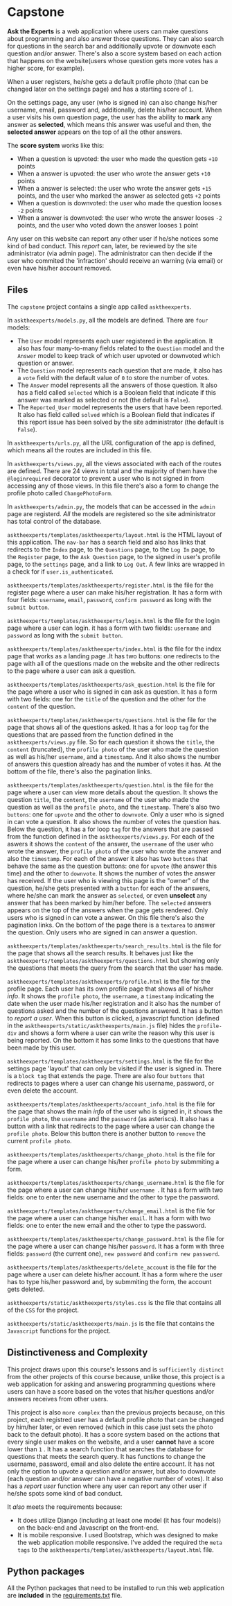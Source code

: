 # Capstone

**Ask the Experts** is a web application where users can make questions about programming and also answer those questions. They can also search for questions in the search bar and additionally upvote or downvote each question and/or answer. There's also a score system based on each action that happens on the website(users whose question gets more votes has a higher score, for example). 

When a user registers, he/she gets a default profile photo (that can be changed later on the settings page) and has a starting score of `1`.

On the settings page, any user (who is signed in) can also change his/her username, email, password and, additionally, delete his/her account. When a user visits his own question page, the user has the ability to **mark** any answer as **selected**, which means this answer was useful and then, the **selected answer** appears on the top of all the other answers.

The **score system** works like this:
- When a question is upvoted: the user who made the question gets `+10` points
- When a answer is upvoted: the user who wrote the answer gets `+10` points
- When a answer is selected: the user who wrote the answer gets `+15` points, and the user who marked the answer as selected gets `+2` points
- When a question is downvoted: the user who made the question looses `-2` points
- When a answer is downvoted: the user who wrote the answer looses `-2` points, and the user who voted down the answer looses `1` point

Any user on this website can report any other user if he/she notices some kind of bad conduct. This *report* can, later, be reviewed by the site administrator (via admin page). The administrator can then decide if the user who commited the 'infraction' should receive an warning (via email) or even have his/her account removed.

## Files

The `capstone` project contains a single app called `asktheexperts`.

In `asktheexperts/models.py`, all the models are defined. There are `four` models: 

- The `User` model represents each user registered in the application. It also has four many-to-many fields related to the `Question` model and the `Answer` model to keep track of which user upvoted or downvoted which question or answer.
- The `Question` model represents each question that are made, it also has a `vote` field with the default value of `0` to store the number of votes.
- The `Answer` model represents all the answers of those question. It also has a field called `selected` which is a Boolean field that indicate if this answer was marked as selected or not (the default is `False`).
- The `Reported_User` model represents the users that have been reported. It also has field called `solved` which is a Boolean field that indicates if this report issue has been solved by the site administrator (the default is `False`).

In `asktheexperts/urls.py`, all the URL configuration of the app is defined, which means all the routes are included in this file.

In `asktheexperts/views.py`, all the views associated with each of the routes are defined. There are 24 views in total and the majority of them have the `@loginrequired` decorator to prevent a user who is not signed in from accessing any of those views. In this file there's also a form to change the profile photo called `ChangePhotoForm`.

In `asktheexperts/admin.py`, the models that can be accessed in the `admin` page are registerd. *All* the models are registered so the site administrator has total control of the database.

`asktheexperts/templates/asktheexperts/layout.html` is the HTML layout of this application. The `nav-bar` has a search field and also has links that redirects to the `Index` page, to the `Questions` page, to the `Log In` page, to the `Register` page, to the `Ask Question` page, to the signed in user's profile page, to the `settings` page, and a link to `Log Out`. A few links are wrapped in a check for if `user.is_authenticated`.

`asktheexperts/templates/asktheexperts/register.html` is the file for the register page where a user can make his/her registration. It has a form with four fields: `username`, `email`, `password`, `confirm password` as long with the `submit button`.

`asktheexperts/templates/asktheexperts/login.html` is the file for the login page where a user can login. it has a form with two fields: `username` and `password` as long with the `submit button`.

`asktheexperts/templates/asktheexperts/index.html` is the file for the index page that works as a landing page .It has two buttons: one redirects to the page with all of the questions made on the website and the other redirects to the page where a user can ask a question.

`asktheexperts/templates/asktheexperts/ask_question.html` is the file for the page where a user who is signed in can ask as question. It has a form with two fields: one for the `title` of the question and the other for the `content` of the question.

`asktheexperts/templates/asktheexperts/questions.html` is the file for the page that shows all of the questions asked. It has a for loop `tag` for the questions that are passed from the function defined in the `asktheexperts/views.py` file. So for each question it shows the `title`, the `content` (truncated), the `profile photo` of the user who made the question as well as his/her `username`, and a `timestamp`. And it also shows the number of answers this question already has and the number of votes it has. At the bottom of the file, there's also the pagination links.

`asktheexperts/templates/asktheexperts/question.html` is the file for the page where a user can view more details about the question. It shows the question `title`, the `content`, the `username` of the user who made the question as well as the `profile photo`, and the `timestamp`. There's also two `buttons`: one for `upvote` and the other to `downvote`. Only a user who is signed in can vote a question. It also shows the number of votes the question has. Below the question, it has a for loop `tag` for the answers that are passed from the function defined in the `asktheexperts/views.py`. For each of the aswers it shows the `content` of the answer, the `username` of the user who wrote the answer, the `profile photo` of the user who wrote the answer and also the `timestamp`. For each of the answer it also has two `buttons` that behave the same as the question buttons: one for `upvote` (the answer this time) and the other to `downvote`. It shows the number of votes the answer has received. If the user who is viewing this page is the "owner" of the question, he/she gets presented with a `button` for each of the answers, where he/she can mark the answer as `selected`, or even **unselect** any answer that has been marked by him/her before. The `selected` answers appears on the top of the answers when the page gets rendered. Only users who is signed in can vote a answer. On this file there's also the pagination links. On the bottom of the page there is a `textarea` to answer the question. Only users who are signed in can answer a question.

`asktheexperts/templates/asktheexperts/search_results.html` is the file for the page that shows all the search results. It behaves just like the `asktheexperts/templates/asktheexperts/questions.html` but showing only the questions that meets the query from the search that the user has made.

`asktheexperts/templates/asktheexperts/profile.html` is the file for the profile page. Each user has its own profile page that shows all of his/her *info*. It shows the `profile photo`, the `username`, a `timestamp` indicating the date when the user made his/her registration and it also has the number of questions asked and the number of the questions answered. It has a button to *report a user*. When this button is clicked, a javascript function (defined in the `asktheexperts/static/asktheexperts/main.js` file) hides the `profile-div` and shows a form where a user can write the reason why this user is being reported. On the bottom it has some links to the questions that have been made by this user.

`asktheexperts/templates/asktheexperts/settings.html` is the file for the settings page 'layout' that can only be visited if the user is signed in. There is a `block tag` that extends the page. There are also four `buttons` that redirects to pages where a user can change his username, password, or even delete the account.

`asktheexperts/templates/asktheexperts/account_info.html` is the file for the page that shows the main *info* of the user who is signed in, it shows the `profile photo`, the `username` and the `password` (as asteriscs). It also has a button with a link that redirects to the page where a user can change the `profile photo`. Below this button there is another button to `remove` the current `profile photo`.

`asktheexperts/templates/asktheexperts/change_photo.html` is the file for the page where a user can change his/her `profile photo` by submmiting a form.

`asktheexperts/templates/asktheexperts/change_username.html` is the file for the page where a user can change his/her `username `. It has a form with two fields: one to enter the new username and the other to type the password.

`asktheexperts/templates/asktheexperts/change_email.html` is the file for the page where a user can change his/her `email`. It has a form with two fields: one to enter the new email and the other to type the password.

`asktheexperts/templates/asktheexperts/change_password.html` is the file for the page where a user can change his/her `password`. It has a form with three fields: `password` (the current one), `new password` and `confirm new password`.

`asktheexperts/templates/asktheexperts/delete_account` is the file for the page where a user can delete his/her account. It has a form where the user has to type his/her password and, by submmiting the form, the account gets deleted.

`asktheexperts/static/asktheexperts/styles.css` is the file that contains all of the `CSS` for the project.

`asktheexperts/static/asktheexperts/main.js` is the file that contains the `Javascript` functions for the project.

## Distinctiveness and Complexity

This project draws upon this course's lessons and is `sufficiently distinct` from the other projects of this course because, unlike those, this project is a web application for asking and answering programming questions where users can have a score based on the votes that his/her questions and/or answers receives from other users.

This project is also `more complex` than the previous projects because, on this project, each registred user has a default profile photo that can be changed by him/her later, or even removed (which in this case just sets the photo back to the default photo). It has a score system based on the actions that every single user makes on the website, and a user **cannot** have a score lower than `1` . It has a search function that searches the database for questions that meets the search query. It has functions to change the username, password, email and also delete the entire account. It has not only the option to upvote a question and/or answer, but also to downvote (each question and/or answer can have a negative number of votes). It also has a *report user* function where any user can report any other user if he/she spots some kind of bad conduct.

It *also* meets the requirements because:
- It does utilize Django (including at least one model (it has four models)) on the back-end and Javascript on the front-end.
- It is mobile responsive. I used Bootstrap, which was designed to make the web application mobile responsive. I've added the required the `meta tags` to the `asktheexperts/templates/asktheexperts/layout.html` file.

## Python packages

All the Python packages that need to be installed to run this web application are **included** in the [requirements.txt](requirements.txt) file.
